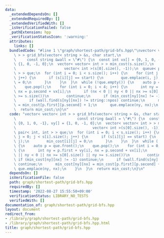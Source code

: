 ```yaml
---
data:
  _extendedDependsOn: []
  _extendedRequiredBy: []
  _extendedVerifiedWith: []
  _isVerificationFailed: false
  _pathExtension: hpp
  _verificationStatusIcon: ':warning:'
  attributes:
    links: []
  bundledCode: "#line 1 \"graph/shortest-path/grid-bfs.hpp\"\nvector< vector< int\
    \ > > grid_bfs(vector< string > &s, char start,\n                            \
    \     const string &wall = \"#\") {\n  const int vx[] = {0, 1, 0, -1}, vy[] =\
    \ {1, 0, -1, 0};\n  vector< vector< int > > min_cost(s.size(),\n             \
    \                      vector< int >(s[0].size(), -1));\n  queue< pair< int, int\
    \ > > que;\n  for (int i = 0; i < s.size(); i++) {\n    for (int j = 0; j < s[i].size();\
    \ j++) {\n      if (s[i][j] == start) {\n        que.emplace(i, j);\n        min_cost[i][j]\
    \ = 0;\n      }\n    }\n  }\n  while (!que.empty()) {\n    auto p = que.front();\n\
    \    que.pop();\n    for (int i = 0; i < 4; i++) {\n      int ny = p.first + vy[i],\
    \ nx = p.second + vx[i];\n      if (nx < 0 || ny < 0 || nx >= s[0].size() || ny\
    \ >= s.size())\n        continue;\n      if (min_cost[ny][nx] != -1) continue;\n\
    \      if (wall.find(s[ny][nx]) != string::npos) continue;\n      min_cost[ny][nx]\
    \ = min_cost[p.first][p.second] + 1;\n      que.emplace(ny, nx);\n    }\n  }\n\
    \  return min_cost;\n}\n"
  code: "vector< vector< int > > grid_bfs(vector< string > &s, char start,\n     \
    \                            const string &wall = \"#\") {\n  const int vx[] =\
    \ {0, 1, 0, -1}, vy[] = {1, 0, -1, 0};\n  vector< vector< int > > min_cost(s.size(),\n\
    \                                   vector< int >(s[0].size(), -1));\n  queue<\
    \ pair< int, int > > que;\n  for (int i = 0; i < s.size(); i++) {\n    for (int\
    \ j = 0; j < s[i].size(); j++) {\n      if (s[i][j] == start) {\n        que.emplace(i,\
    \ j);\n        min_cost[i][j] = 0;\n      }\n    }\n  }\n  while (!que.empty())\
    \ {\n    auto p = que.front();\n    que.pop();\n    for (int i = 0; i < 4; i++)\
    \ {\n      int ny = p.first + vy[i], nx = p.second + vx[i];\n      if (nx < 0\
    \ || ny < 0 || nx >= s[0].size() || ny >= s.size())\n        continue;\n     \
    \ if (min_cost[ny][nx] != -1) continue;\n      if (wall.find(s[ny][nx]) != string::npos)\
    \ continue;\n      min_cost[ny][nx] = min_cost[p.first][p.second] + 1;\n     \
    \ que.emplace(ny, nx);\n    }\n  }\n  return min_cost;\n}\n"
  dependsOn: []
  isVerificationFile: false
  path: graph/shortest-path/grid-bfs.hpp
  requiredBy: []
  timestamp: '2022-08-27 15:55:50+09:00'
  verificationStatus: LIBRARY_NO_TESTS
  verifiedWith: []
documentation_of: graph/shortest-path/grid-bfs.hpp
layout: document
redirect_from:
- /library/graph/shortest-path/grid-bfs.hpp
- /library/graph/shortest-path/grid-bfs.hpp.html
title: graph/shortest-path/grid-bfs.hpp
---
```

